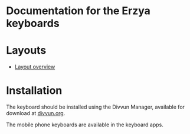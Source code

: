 # Documentation for the Erzya keyboards


# Layouts

-   [Layout overview](layout.md)

# Installation

The keyboard should be installed using the Divvun Manager, available for download at [divvun.org](https://divvun.org).

The mobile phone keyboards are available in the keyboard apps.

